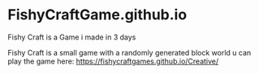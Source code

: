 # FishyCraftGame.github.io
Fishy Craft is a Game i made in 3 days

Fishy Craft is a small game with a randomly generated block world u can play the game here: https://fishycraftgames.github.io/Creative/

